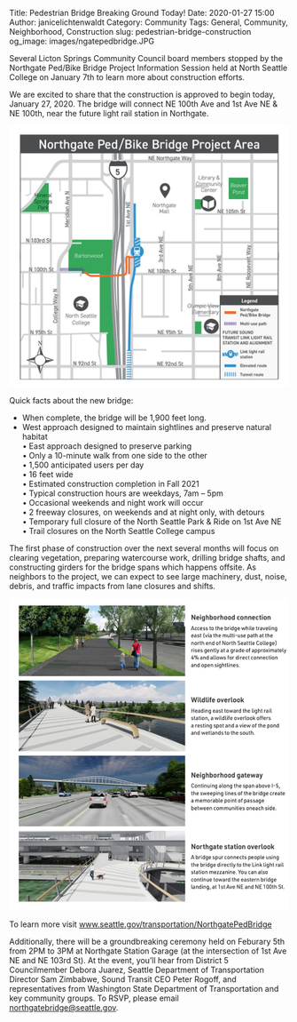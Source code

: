 Title: Pedestrian Bridge Breaking Ground Today! 
Date: 2020-01-27 15:00
Author: janicelichtenwaldt
Category: Community
Tags: General, Community, Neighborhood, Construction
slug: pedestrian-bridge-construction
og_image: images/ngatepedbridge.JPG

Several Licton Springs Community Council board members stopped by the Northgate Ped/Bike Bridge Project Information Session held at North Seattle College on January 7th to learn more about construction efforts. 

We are excited to share that the construction is approved to begin today, January 27, 2020. The bridge will connect NE 100th Ave and 1st Ave NE & NE 100th, near the future light rail station in Northgate. 

[![Map](/images/ngatebridgeproject.JPG)](/images/ngatebridgeproject.JPG)

Quick facts about the new bridge:

*	When complete, the bridge will be 1,900 feet long. <br>
*	West approach designed to maintain sightlines and preserve natural habitat <br>
•	East approach designed to preserve parking<br>
•	Only a 10-minute walk from one side to the other<br>
•	1,500 anticipated users per day<br>
•	16 feet wide<br>
•	Estimated construction completion in Fall 2021<br>
•	Typical construction hours are weekdays, 7am – 5pm<br>
•	Occasional weekends and night work will occur<br>
•	2 freeway closures, on weekends and at night only, with detours<br>
•	Temporary full closure of the North Seattle Park & Ride on 1st Ave NE<br>
•	Trail closures on the North Seattle College campus<br>

The first phase of construction over the next several months will focus on clearing vegetation, preparing watercourse work, drilling bridge shafts, and constructing girders for the bridge spans which happens offsite. As neighbors to the project, we can expect to see large machinery, dust, noise, debris, and traffic impacts from lane closures and shifts. 

[![Summary](/images/ngatebridgesummary.JPG)](/images/ngatebridgesummary.JPG)

To learn more visit www.seattle.gov/transportation/NorthgatePedBridge

Additionally, there will be a groundbreaking ceremony held on Feburary 5th from 2PM to 3PM at Northgate Station Garage (at the intersection of 1st Ave NE and NE 103rd St)​. At the event, you’ll hear from District 5 Councilmember Debora Juarez, Seattle Department of Transportation Director Sam Zimbabwe, Sound Transit CEO Peter Rogoff, and representatives from Washington State Department of Transportation and key community groups. To RSVP, please email northgatebridge@seattle.gov. 


